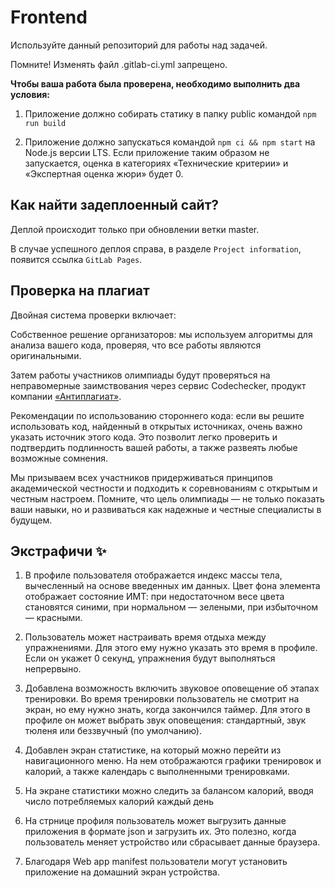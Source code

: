 # Frontend

Используйте данный репозиторий для работы над задачей.

Помните! Изменять файл .gitlab-ci.yml запрещено.

**Чтобы ваша работа была проверена, необходимо выполнить два условия:**

1. Приложение должно собирать статику в папку public командой `npm run build`

2. Приложение должно запускаться командой `npm ci && npm start` на Node.js версии LTS. Если приложение таким образом не запускается, оценка в категориях «Технические критерии» и «Экспертная оценка жюри» будет 0.

## Как найти задеплоенный сайт?

Деплой происходит только при обновлении ветки master.

В случае успешного деплоя справа, в разделе `Project information`, появится ссылка `GitLab Pages`.

## Проверка на плагиат

Двойная система проверки включает:

Собственное решение организаторов: мы используем алгоритмы для анализа вашего кода, проверяя, что все работы являются оригинальными.

Затем работы участников олимпиады будут проверяться на неправомерные заимствования через сервис Codechecker, продукт компании [«Антиплагиат»](https://antiplagiat.ru/).

Рекомендации по использованию стороннего кода: если вы решите использовать код, найденный в открытых источниках, очень важно указать источник этого кода. Это позволит легко проверить и подтвердить подлинность вашей работы, а также развеять любые возможные сомнения.

Мы призываем всех участников придерживаться принципов академической честности и подходить к соревнованиям с открытым и честным настроем. Помните, что цель олимпиады — не только показать ваши навыки, но и развиваться как надежные и честные специалисты в будущем.

## Экстрафичи ✨

1. В профиле пользователя отображается индекс массы тела, вычесленный на основе введенных им данных. Цвет фона элемента отображает состояние ИМТ: при недостаточном весе цвета становятся синими, при нормальном — зелеными, при избыточном — красными.

2. Пользователь может настраивать время отдыха между упражнениями. Для этого ему нужно указать это время в профиле. Если он укажет 0 секунд, упражнения будут выполняться непрервыно.

3. Добавлена возможность включить звуковое оповещение об этапах тренировки. Во время тренировки пользователь не смотрит на экран, но ему нужно знать, когда закончился таймер. Для этого в профиле он может выбрать звук оповещения: стандартный, звук тюленя или беззвучный (по умолчанию).

4. Добавлен экран статистике, на который можно перейти из навигационного меню. На нем отображаются графики тренировок и калорий, а также календарь с выполненными тренировками.

5. На экране статистики можно следить за балансом калорий, вводя число потребляемых калорий каждый день

6. На стрнице профиля пользователь может выгрузить данные приложения в формате json и загрузить их. Это полезно, когда пользователь меняет устройство или сбрасывает данные браузера.

7. Благодаря Web app manifest пользователи могут установить приложение на домашний экран устройства.
